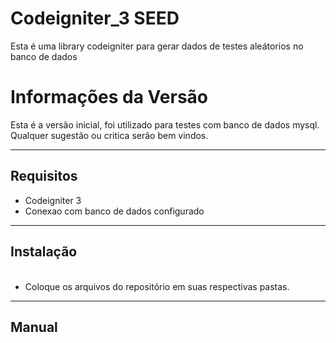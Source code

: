 # Codeigniter_3 SEED
Esta é uma library codeigniter para gerar dados de testes aleátorios no banco de dados
<h1>Informações da Versão</h1>
Esta é a versão inicial, foi utilizado para testes com banco de dados mysql.<br>
Qualquer sugestão ou critica serão bem vindos.
<hr>
<h2>Requisitos</h2>
<ul>
  <li>Codeigniter 3</li>
  <li>Conexao com banco de dados configurado</li>
</ul>
<hr>
<h2>Instalação</h2>
<ul>
    <li>Coloque os arquivos do repositório em suas respectivas pastas.</li>
</ul>
<hr>
<h2>Manual</h2>
